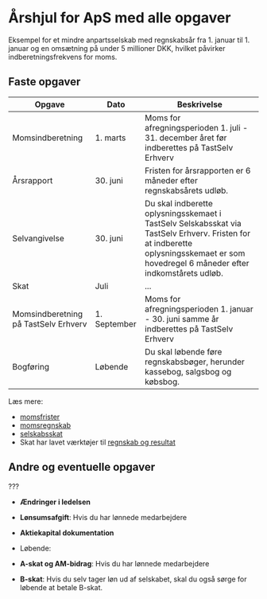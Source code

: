 # Årshjul for ApS med alle opgaver

Eksempel for et mindre anpartsselskab med regnskabsår fra 1. januar til 1. januar og en omsætning på under 5 millioner DKK, hvilket påvirker indberetningsfrekvens for moms.

## Faste opgaver



|Opgave|Dato|Beskrivelse|
|-|-|-|
|Momsindberetning|1. marts|Moms for afregningsperioden 1. juli - 31. december året før indberettes på TastSelv Erhverv|
|Årsrapport|30. juni|Fristen for årsrapporten er 6 måneder efter regnskabsårets udløb.|
|Selvangivelse|30. juni|Du skal indberette oplysningsskemaet i TastSelv Selskabsskat via TastSelv Erhverv. Fristen for at indberette oplysningsskemaet er som hovedregel 6 måneder efter indkomstårets udløb.|
|Skat|Juli|...|
|Momsindberetning på TastSelv Erhverv|1. September|Moms for afregningsperioden 1. januar - 30. juni samme år indberettes på TastSelv Erhverv|
|Bogføring|Løbende|Du skal løbende føre regnskabsbøger, herunder kassebog, salgsbog og købsbog.|


Læs mere:
- [momsfrister](https://skat.dk/data.aspx?oid=2234572)
- [momsregnskab](https://skat.dk/data.aspx?oid=2234574) 
- [selskabsskat](https://skat.dk/data.aspx?oid=2234853)
- Skat har lavet værktøjer til [regnskab og resultat](https://skat.dk/data.aspx?oid=4466)

## Andre og eventuelle opgaver

???
- **Ændringer i ledelsen**
- **Lønsumsafgift**: Hvis du har lønnede medarbejdere
- **Aktiekapital dokumentation**

- Løbende:
- **A-skat og AM-bidrag**: Hvis du har lønnede medarbejdere
- **B-skat**: Hvis du selv tager løn ud af selskabet, skal du også sørge for løbende at betale B-skat.
